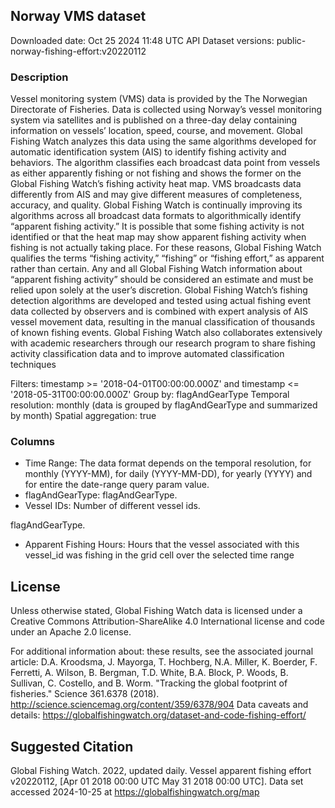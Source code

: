 
## Norway VMS dataset
Downloaded date: Oct 25 2024 11:48 UTC
API Dataset versions: public-norway-fishing-effort:v20220112

### Description
Vessel monitoring system (VMS) data is provided by the The Norwegian Directorate of Fisheries. Data is collected using Norway’s vessel monitoring system via satellites and is published on a three-day delay containing information on vessels’ location, speed, course, and movement. Global Fishing Watch analyzes this data using the same algorithms developed for automatic identification system (AIS) to identify fishing activity and behaviors. The algorithm classifies each broadcast data point from vessels as either apparently fishing or not fishing and shows the former on the Global Fishing Watch’s fishing activity heat map. VMS broadcasts data differently from AIS and may give different measures of completeness, accuracy, and quality. Global Fishing Watch is continually improving its algorithms across all broadcast data formats to algorithmically identify “apparent fishing activity.” It is possible that some fishing activity is not identified or that the heat map may show apparent fishing activity when fishing is not actually taking place. For these reasons, Global Fishing Watch qualifies the terms “fishing activity,” “fishing” or “fishing effort,” as apparent rather than certain. Any and all Global Fishing Watch information about “apparent fishing activity” should be considered an estimate and must be relied upon solely at the user’s discretion. Global Fishing Watch’s fishing detection algorithms are developed and tested using actual fishing event data collected by observers and is combined with expert analysis of AIS vessel movement data, resulting in the manual classification of thousands of known fishing events. Global Fishing Watch also collaborates extensively with academic researchers through our research program to share fishing activity classification data and to improve automated classification techniques

Filters:  timestamp >= '2018-04-01T00:00:00.000Z' and timestamp <= '2018-05-31T00:00:00.000Z'
Group by: flagAndGearType
Temporal resolution: monthly (data is grouped by flagAndGearType and summarized by month)
Spatial aggregation: true


### Columns

* Time Range: The data format depends on the temporal resolution, for monthly (YYYY-MM), for daily (YYYY-MM-DD), for yearly (YYYY) and for entire the date-range query param value.
* flagAndGearType: flagAndGearType.
* Vessel IDs: Number of different vessel ids.

flagAndGearType.
* Apparent Fishing Hours: Hours that the vessel associated with this vessel_id was fishing in the grid cell over the selected time range


## License
Unless otherwise stated, Global Fishing Watch data is licensed under a Creative Commons Attribution-ShareAlike 4.0 International license and code under an Apache 2.0 license.

For additional information about:
these results, see the associated journal article: D.A. Kroodsma, J. Mayorga, T. Hochberg, N.A. Miller, K. Boerder, F. Ferretti, A. Wilson, B. Bergman, T.D. White, B.A. Block, P. Woods, B. Sullivan, C. Costello, and B. Worm. "Tracking the global footprint of fisheries." Science 361.6378 (2018). http://science.sciencemag.org/content/359/6378/904 
Data caveats and details: https://globalfishingwatch.org/dataset-and-code-fishing-effort/ 
	
## Suggested Citation

Global Fishing Watch. 2022, updated daily. Vessel apparent fishing effort v20220112, [Apr 01 2018 00:00 UTC May 31 2018 00:00 UTC]. Data set accessed 2024-10-25 at https://globalfishingwatch.org/map

